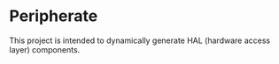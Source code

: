 # Peripherate
This project is intended to dynamically generate HAL (hardware access layer) components.